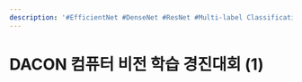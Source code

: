 ```yaml
---
description: '#EfficientNet #DenseNet #ResNet #Multi-label Classification #CV'
---
```


# DACON 컴퓨터 비전 학습 경진대회 (1)

<figure><img src="../../../.gitbook/assets/DACON 컴퓨터 비전 학습 경진대회 (1)_페이지_01.jpg" alt=""><figcaption></figcaption></figure>

<figure><img src="../../../.gitbook/assets/DACON 컴퓨터 비전 학습 경진대회 (1)_페이지_02.jpg" alt=""><figcaption></figcaption></figure>

<figure><img src="../../../.gitbook/assets/DACON 컴퓨터 비전 학습 경진대회 (1)_페이지_03.jpg" alt=""><figcaption></figcaption></figure>

<figure><img src="../../../.gitbook/assets/DACON 컴퓨터 비전 학습 경진대회 (1)_페이지_04.jpg" alt=""><figcaption></figcaption></figure>

<figure><img src="../../../.gitbook/assets/DACON 컴퓨터 비전 학습 경진대회 (1)_페이지_05.jpg" alt=""><figcaption></figcaption></figure>

<figure><img src="../../../.gitbook/assets/DACON 컴퓨터 비전 학습 경진대회 (1)_페이지_06.jpg" alt=""><figcaption></figcaption></figure>

<figure><img src="../../../.gitbook/assets/DACON 컴퓨터 비전 학습 경진대회 (1)_페이지_07.jpg" alt=""><figcaption></figcaption></figure>

<figure><img src="../../../.gitbook/assets/DACON 컴퓨터 비전 학습 경진대회 (1)_페이지_08.jpg" alt=""><figcaption></figcaption></figure>

<figure><img src="../../../.gitbook/assets/DACON 컴퓨터 비전 학습 경진대회 (1)_페이지_09.jpg" alt=""><figcaption></figcaption></figure>

<figure><img src="../../../.gitbook/assets/DACON 컴퓨터 비전 학습 경진대회 (1)_페이지_10.jpg" alt=""><figcaption></figcaption></figure>

<figure><img src="../../../.gitbook/assets/DACON 컴퓨터 비전 학습 경진대회 (1)_페이지_11.jpg" alt=""><figcaption></figcaption></figure>

<figure><img src="../../../.gitbook/assets/DACON 컴퓨터 비전 학습 경진대회 (1)_페이지_12.jpg" alt=""><figcaption></figcaption></figure>

<figure><img src="../../../.gitbook/assets/DACON 컴퓨터 비전 학습 경진대회 (1)_페이지_13.jpg" alt=""><figcaption></figcaption></figure>

<figure><img src="../../../.gitbook/assets/DACON 컴퓨터 비전 학습 경진대회 (1)_페이지_14.jpg" alt=""><figcaption></figcaption></figure>

<figure><img src="../../../.gitbook/assets/DACON 컴퓨터 비전 학습 경진대회 (1)_페이지_15.jpg" alt=""><figcaption></figcaption></figure>

<figure><img src="../../../.gitbook/assets/DACON 컴퓨터 비전 학습 경진대회 (1)_페이지_16.jpg" alt=""><figcaption></figcaption></figure>

<figure><img src="../../../.gitbook/assets/DACON 컴퓨터 비전 학습 경진대회 (1)_페이지_17.jpg" alt=""><figcaption></figcaption></figure>

<figure><img src="../../../.gitbook/assets/DACON 컴퓨터 비전 학습 경진대회 (1)_페이지_18.jpg" alt=""><figcaption></figcaption></figure>

<figure><img src="../../../.gitbook/assets/DACON 컴퓨터 비전 학습 경진대회 (1)_페이지_19 (1).jpg" alt=""><figcaption></figcaption></figure>

<figure><img src="../../../.gitbook/assets/DACON 컴퓨터 비전 학습 경진대회 (1)_페이지_20.jpg" alt=""><figcaption></figcaption></figure>

<figure><img src="../../../.gitbook/assets/DACON 컴퓨터 비전 학습 경진대회 (1)_페이지_21.jpg" alt=""><figcaption></figcaption></figure>

<figure><img src="../../../.gitbook/assets/DACON 컴퓨터 비전 학습 경진대회 (1)_페이지_22.jpg" alt=""><figcaption></figcaption></figure>

<figure><img src="../../../.gitbook/assets/DACON 컴퓨터 비전 학습 경진대회 (1)_페이지_23.jpg" alt=""><figcaption></figcaption></figure>
